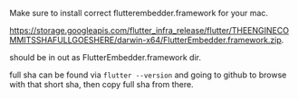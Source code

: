 

Make sure to install correct flutterembedder.framework for your mac.

https://storage.googleapis.com/flutter_infra_release/flutter/THEENGINECOMMITSSHAFULLGOESHERE/darwin-x64/FlutterEmbedder.framework.zip.

should be in out as FlutterEmbedder.framework dir.


full sha can be found via
`flutter --version` and going to github to browse with that short sha, then copy full sha from there.
